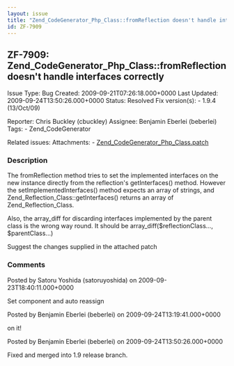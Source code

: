 ```yaml
---
layout: issue
title: "Zend_CodeGenerator_Php_Class::fromReflection doesn't handle interfaces correctly"
id: ZF-7909
---
```


ZF-7909: Zend\_CodeGenerator\_Php\_Class::fromReflection doesn't handle interfaces correctly
--------------------------------------------------------------------------------------------

 Issue Type: Bug Created: 2009-09-21T07:26:18.000+0000 Last Updated: 2009-09-24T13:50:26.000+0000 Status: Resolved Fix version(s): - 1.9.4 (13/Oct/09)
 
 Reporter:  Chris Buckley (cbuckley)  Assignee:  Benjamin Eberlei (beberlei)  Tags: - Zend\_CodeGenerator
 
 Related issues: 
 Attachments: - [Zend\_CodeGenerator\_Php\_Class.patch](/issues/secure/attachment/12240/Zend_CodeGenerator_Php_Class.patch)
 
### Description

The fromReflection method tries to set the implemented interfaces on the new instance directly from the reflection's getInterfaces() method. However the setImplementedInterfaces() method expects an array of strings, and Zend\_Reflection\_Class::getInterfaces() returns an array of Zend\_Reflection\_Class.

Also, the array\_diff for discarding interfaces implemented by the parent class is the wrong way round. It should be array\_diff($reflectionClass..., $parentClass...)

Suggest the changes supplied in the attached patch

 

 

### Comments

Posted by Satoru Yoshida (satoruyoshida) on 2009-09-23T18:40:11.000+0000

Set component and auto reassign

 

 

Posted by Benjamin Eberlei (beberlei) on 2009-09-24T13:19:41.000+0000

on it!

 

 

Posted by Benjamin Eberlei (beberlei) on 2009-09-24T13:50:26.000+0000

Fixed and merged into 1.9 release branch.

 

 
